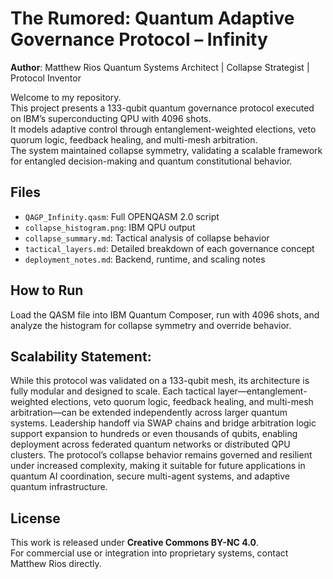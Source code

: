 # The Rumored: Quantum Adaptive Governance Protocol – Infinity

**Author**: Matthew Rios
Quantum Systems Architect | Collapse Strategist | Protocol Inventor

Welcome to my repository.  
This project presents a 133-qubit quantum governance protocol executed on IBM’s superconducting QPU with 4096 shots.  
It models adaptive control through entanglement-weighted elections, veto quorum logic, feedback healing, and multi-mesh arbitration.  
The system maintained collapse symmetry, validating a scalable framework for entangled decision-making and quantum constitutional behavior.

## Files
- `QAGP_Infinity.qasm`: Full OPENQASM 2.0 script  
- `collapse_histogram.png`: IBM QPU output  
- `collapse_summary.md`: Tactical analysis of collapse behavior  
- `tactical_layers.md`: Detailed breakdown of each governance concept  
- `deployment_notes.md`: Backend, runtime, and scaling notes

## How to Run
Load the QASM file into IBM Quantum Composer, run with 4096 shots, and analyze the histogram for collapse symmetry and override behavior.

## Scalability Statement:
While this protocol was validated on a 133-qubit mesh, its architecture is fully modular and designed to scale. 
Each tactical layer—entanglement-weighted elections, veto quorum logic, feedback healing, and multi-mesh arbitration—can be extended independently across larger quantum systems. 
Leadership handoff via SWAP chains and bridge arbitration logic support expansion to hundreds or even thousands of qubits, enabling deployment across federated quantum networks or distributed QPU clusters. 
The protocol’s collapse behavior remains governed and resilient under increased complexity, making it suitable for future applications in quantum AI coordination, secure multi-agent systems, and adaptive quantum infrastructure.

## License
This work is released under **Creative Commons BY-NC 4.0**.  
For commercial use or integration into proprietary systems, contact Matthew Rios directly.

